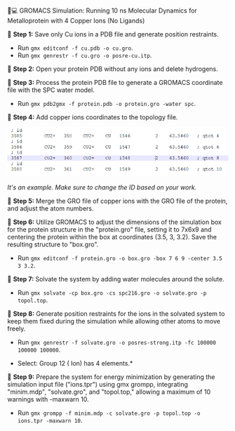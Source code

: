 🔬💻 GROMACS Simulation: Running 10 ns Molecular Dynamics for Metalloprotein with 4 Copper Ions (No Ligands)

🔧 **Step 1:** Save only Cu ions in a PDB file and generate position restraints.

- Run `gmx editconf -f cu.pdb -o cu.gro`.
- Run `gmx genrestr -f cu.gro -o posre-cu.itp`.

🔧 **Step 2:** Open your protein PDB without any ions and delete hydrogens.

🔧 **Step 3:** Process the protein PDB file to generate a GROMACS coordinate file with the SPC water model.

 - Run `gmx pdb2gmx -f protein.pdb -o protein.gro -water spc`.

🔧 **Step 4:** Add copper ions coordinates to the topology file.

![Cooper Ions Coordinate Topology File](cooperions_coordinate_topology_file.jpg)

*It's an example. Make sure to change the ID based on your work.*
 
🔧 **Step 5:**  Merge the GRO file of copper ions with the GRO file of the protein, and adjust the atom numbers.

🔧 **Step 6:** Utilize GROMACS to adjust the dimensions of the simulation box for the protein structure in the "protein.gro" file, setting it to 7x6x9 and 
    centering the protein within the box at coordinates (3.5, 3, 3.2). Save the resulting structure to "box.gro".
  - Run `gmx editconf -f protein.gro -o box.gro -box 7 6 9 -center 3.5 3 3.2`.

🔧 **Step 7:**  Solvate the system by adding water molecules around the solute.
  - Run `gmx solvate -cp box.gro -cs spc216.gro -o solvate.gro -p topol.top`.
    
🔧  **Step 8:** Generate position restraints for the ions in the solvated system to keep them fixed during the simulation while allowing other atoms to move 
  freely.
   - Run `gmx genrestr -f solvate.gro -o posres-strong.itp -fc 100000 100000 100000`.
* Select: Group    12 (            Ion) has     4 elements.*

 🔧  **Step 9:** Prepare the system for energy minimization by generating the simulation input file ("ions.tpr") using gmx grompp, integrating "minim.mdp", 
 "solvate.gro", and "topol.top," allowing a maximum of 10 warnings with -maxwarn 10.
   - Run `gmx grompp -f minim.mdp -c solvate.gro -p topol.top -o ions.tpr -maxwarn 10`.

     
     

  
  
  









